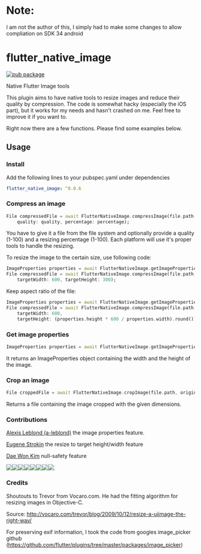 # Note:
I am not the author of this, I simply had to make some changes to allow compliation on SDK 34 android


# flutter_native_image
[![pub package](https://img.shields.io/pub/v/flutter_native_image.svg?label=flutter_native_image&color=blue)](https://pub.dartlang.org/packages/flutter_native_image)

Native Flutter Image tools

This plugin aims to have native tools to resize images and reduce their quality by compression. The code is somewhat hacky (especially the iOS part), but it works for my needs and hasn't crashed on me. Feel free to improve it if you want to.

Right now there are a few functions. Please find some examples below.

## Usage

### Install

Add the following lines to your pubspec.yaml under dependencies

```yaml
flutter_native_image: ^0.0.6
```

### Compress an image
```dart
File compressedFile = await FlutterNativeImage.compressImage(file.path,
    quality: quality, percentage: percentage);
```

You have to give it a file from the file system and optionally provide a quality (1-100) and a resizing percentage (1-100).
Each platform will use it's proper tools to handle the resizing.

To resize the image to the certain size, use following code:
```dart
ImageProperties properties = await FlutterNativeImage.getImageProperties(file.path);
File compressedFile = await FlutterNativeImage.compressImage(file.path, quality: 80, 
    targetWidth: 600, targetHeight: 300);
```
Keep aspect ratio of the file:
```dart
ImageProperties properties = await FlutterNativeImage.getImageProperties(file.path);
File compressedFile = await FlutterNativeImage.compressImage(file.path, quality: 80, 
    targetWidth: 600, 
    targetHeight: (properties.height * 600 / properties.width).round());
```

### Get image properties
```dart
ImageProperties properties = await FlutterNativeImage.getImageProperties(file.path);
```

It returns an ImageProperties object containing the width and the height of the image.

### Crop an image
```dart
File croppedFile = await FlutterNativeImage.cropImage(file.path, originX, originY, width, height);
```

Returns a file containing the image cropped with the given dimensions.

### Contributions
[Alexis Leblond (a-leblond)](https://github.com/a-leblond) the image properties feature.

[Eugene Strokin](https://github.com/strokine) the resize to target height/width feature

[Dae Won Kim](https://github.com/dw2kim) null-safety feature

[![](https://sourcerer.io/fame/btastic/btastic/flutter_native_image/images/0)](https://sourcerer.io/fame/btastic/btastic/flutter_native_image/links/0)[![](https://sourcerer.io/fame/btastic/btastic/flutter_native_image/images/1)](https://sourcerer.io/fame/btastic/btastic/flutter_native_image/links/1)[![](https://sourcerer.io/fame/btastic/btastic/flutter_native_image/images/2)](https://sourcerer.io/fame/btastic/btastic/flutter_native_image/links/2)[![](https://sourcerer.io/fame/btastic/btastic/flutter_native_image/images/3)](https://sourcerer.io/fame/btastic/btastic/flutter_native_image/links/3)[![](https://sourcerer.io/fame/btastic/btastic/flutter_native_image/images/4)](https://sourcerer.io/fame/btastic/btastic/flutter_native_image/links/4)[![](https://sourcerer.io/fame/btastic/btastic/flutter_native_image/images/5)](https://sourcerer.io/fame/btastic/btastic/flutter_native_image/links/5)[![](https://sourcerer.io/fame/btastic/btastic/flutter_native_image/images/6)](https://sourcerer.io/fame/btastic/btastic/flutter_native_image/links/6)[![](https://sourcerer.io/fame/btastic/btastic/flutter_native_image/images/7)](https://sourcerer.io/fame/btastic/btastic/flutter_native_image/links/7)

### Credits
Shoutouts to Trevor from Vocaro.com. He had the fitting algorithm for resizing images in Objective-C.

Source: http://vocaro.com/trevor/blog/2009/10/12/resize-a-uiimage-the-right-way/

For preserving exif information, I took the code from googles image_picker github (https://github.com/flutter/plugins/tree/master/packages/image_picker)
